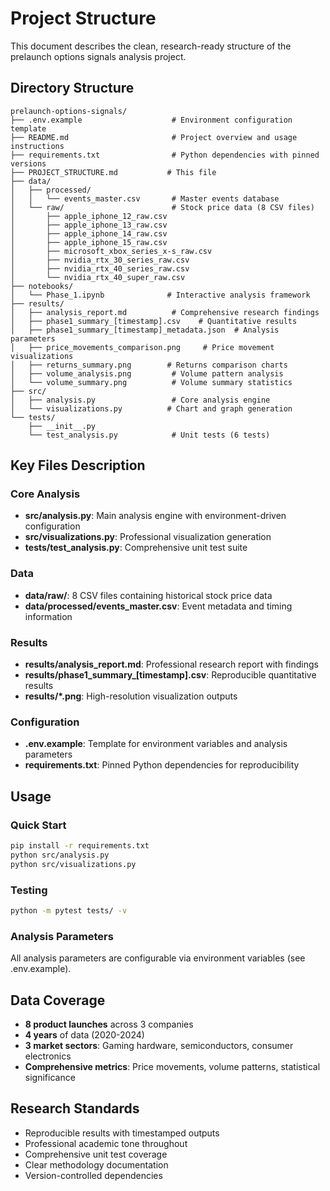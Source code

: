 # Project Structure

This document describes the clean, research-ready structure of the prelaunch options signals analysis project.

## Directory Structure

```
prelaunch-options-signals/
├── .env.example                    # Environment configuration template
├── README.md                       # Project overview and usage instructions
├── requirements.txt                # Python dependencies with pinned versions
├── PROJECT_STRUCTURE.md           # This file
├── data/
│   ├── processed/
│   │   └── events_master.csv       # Master events database
│   └── raw/                        # Stock price data (8 CSV files)
│       ├── apple_iphone_12_raw.csv
│       ├── apple_iphone_13_raw.csv
│       ├── apple_iphone_14_raw.csv
│       ├── apple_iphone_15_raw.csv
│       ├── microsoft_xbox_series_x-s_raw.csv
│       ├── nvidia_rtx_30_series_raw.csv
│       ├── nvidia_rtx_40_series_raw.csv
│       └── nvidia_rtx_40_super_raw.csv
├── notebooks/
│   └── Phase_1.ipynb              # Interactive analysis framework
├── results/
│   ├── analysis_report.md          # Comprehensive research findings
│   ├── phase1_summary_[timestamp].csv    # Quantitative results
│   ├── phase1_summary_[timestamp]_metadata.json  # Analysis parameters
│   ├── price_movements_comparison.png     # Price movement visualizations
│   ├── returns_summary.png        # Returns comparison charts
│   ├── volume_analysis.png         # Volume pattern analysis
│   └── volume_summary.png          # Volume summary statistics
├── src/
│   ├── analysis.py                 # Core analysis engine
│   └── visualizations.py          # Chart and graph generation
└── tests/
    ├── __init__.py
    └── test_analysis.py            # Unit tests (6 tests)
```

## Key Files Description

### Core Analysis
- **src/analysis.py**: Main analysis engine with environment-driven configuration
- **src/visualizations.py**: Professional visualization generation
- **tests/test_analysis.py**: Comprehensive unit test suite

### Data
- **data/raw/**: 8 CSV files containing historical stock price data
- **data/processed/events_master.csv**: Event metadata and timing information

### Results
- **results/analysis_report.md**: Professional research report with findings
- **results/phase1_summary_[timestamp].csv**: Reproducible quantitative results
- **results/*.png**: High-resolution visualization outputs

### Configuration
- **.env.example**: Template for environment variables and analysis parameters
- **requirements.txt**: Pinned Python dependencies for reproducibility

## Usage

### Quick Start
```bash
pip install -r requirements.txt
python src/analysis.py
python src/visualizations.py
```

### Testing
```bash
python -m pytest tests/ -v
```

### Analysis Parameters
All analysis parameters are configurable via environment variables (see .env.example).

## Data Coverage

- **8 product launches** across 3 companies
- **4 years** of data (2020-2024)
- **3 market sectors**: Gaming hardware, semiconductors, consumer electronics
- **Comprehensive metrics**: Price movements, volume patterns, statistical significance

## Research Standards

- Reproducible results with timestamped outputs
- Professional academic tone throughout
- Comprehensive unit test coverage
- Clear methodology documentation
- Version-controlled dependencies